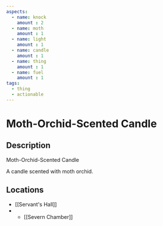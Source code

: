 ```yaml
---
aspects: 
  - name: knock
    amount : 2
  - name: moth
    amount : 1
  - name: light
    amount : 1
  - name: candle
    amount : 1
  - name: thing
    amount : 1
  - name: fuel
    amount : 1
tags:
  - thing
  - actionable
---
```


# Moth-Orchid-Scented Candle

## Description
Moth-Orchid-Scented Candle

A candle scented with moth orchid.
## Locations
- [[Servant's Hall]]
- - [[Severn Chamber]]
